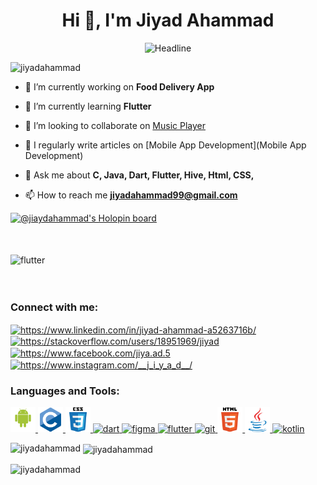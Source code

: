 <h1 align="center">Hi 👋, I'm Jiyad Ahammad</h1>

<div align=center>
        <img src="https://readme-typing-svg.herokuapp.com?color=%236FDA44&size=32&center=true&vCenter=true&width=600&height=50&lines=Hi+there+I'm+Jiyad+%F0%9F%91%8B;FullStack-+Flutter+-Developer;Problem+Solver;Open-Source+Enthusiast" alt="Headline" />
    </div>

<p align="left"> <img src="https://komarev.com/ghpvc/?username=jiyadahammad&label=Profile%20views&color=0e75b6&style=flat" alt="jiyadahammad" /> </p>


- 🔭 I’m currently working on **Food Delivery App**

- 🌱 I’m currently learning **Flutter**

- 👯 I’m looking to collaborate on [Music Player](https://github.com/JiyadAhammad/music-player)

- 📝 I regularly write articles on [Mobile App Development](Mobile App Development)

- 💬 Ask me about **C, Java, Dart, Flutter, Hive, Html, CSS,**

- 📫 How to reach me **jiyadahammad99@gmail.com**


[![@jiaydahammad's Holopin board](https://holopin.me/jiaydahammad)](https://holopin.io/@jiaydahammad)<br><br><br>




<img align="center" alt="flutter" src="https://camo.githubusercontent.com/5ddf73ad3a205111cf8c686f687fc216c2946a75005718c8da5b837ad9de78c9/68747470733a2f2f7468756d62732e6766796361742e636f6d2f4576696c4e657874446576696c666973682d736d616c6c2e676966"><br><br><br>

<!-- 
<p align="left"> <a href="https://github.com/ryo-ma/github-profile-trophy"><img src="https://github-profile-trophy.vercel.app/?username=jiyadahammad" alt="jiyadahammad" /></a> </p> -->



<h3 align="left">Connect with me:</h3>
<p align="left">
<a href="https://linkedin.com/in/https://www.linkedin.com/in/jiyad-ahammad-a5263716b/" target="blank"><img align="center" src="https://raw.githubusercontent.com/rahuldkjain/github-profile-readme-generator/master/src/images/icons/Social/linked-in-alt.svg" alt="https://www.linkedin.com/in/jiyad-ahammad-a5263716b/" height="30" width="40" /></a>
<a href="https://stackoverflow.com/users/https://stackoverflow.com/users/18951969/jiyad" target="blank"><img align="center" src="https://raw.githubusercontent.com/rahuldkjain/github-profile-readme-generator/master/src/images/icons/Social/stack-overflow.svg" alt="https://stackoverflow.com/users/18951969/jiyad" height="30" width="40" /></a>
<a href="https://fb.com/https://www.facebook.com/jiya.ad.5" target="blank"><img align="center" src="https://raw.githubusercontent.com/rahuldkjain/github-profile-readme-generator/master/src/images/icons/Social/facebook.svg" alt="https://www.facebook.com/jiya.ad.5" height="30" width="40" /></a>
<a href="https://instagram.com/https://www.instagram.com/__j_i_y_a_d__/" target="blank"><img align="center" src="https://raw.githubusercontent.com/rahuldkjain/github-profile-readme-generator/master/src/images/icons/Social/instagram.svg" alt="https://www.instagram.com/__j_i_y_a_d__/" height="30" width="40" /></a>
</p>

<h3 align="left">Languages and Tools:</h3>
<p align="left"> <a href="https://developer.android.com" target="_blank" rel="noreferrer"> <img src="https://raw.githubusercontent.com/devicons/devicon/master/icons/android/android-original-wordmark.svg" alt="android" width="40" height="40"/> </a> <a href="https://www.cprogramming.com/" target="_blank" rel="noreferrer"> <img src="https://raw.githubusercontent.com/devicons/devicon/master/icons/c/c-original.svg" alt="c" width="40" height="40"/> </a> <a href="https://www.w3schools.com/css/" target="_blank" rel="noreferrer"> <img src="https://raw.githubusercontent.com/devicons/devicon/master/icons/css3/css3-original-wordmark.svg" alt="css3" width="40" height="40"/> </a> <a href="https://dart.dev" target="_blank" rel="noreferrer"> <img src="https://www.vectorlogo.zone/logos/dartlang/dartlang-icon.svg" alt="dart" width="40" height="40"/> </a> <a href="https://www.figma.com/" target="_blank" rel="noreferrer"> <img src="https://www.vectorlogo.zone/logos/figma/figma-icon.svg" alt="figma" width="40" height="40"/> </a> <a href="https://flutter.dev" target="_blank" rel="noreferrer"> <img src="https://www.vectorlogo.zone/logos/flutterio/flutterio-icon.svg" alt="flutter" width="40" height="40"/> </a> <a href="https://git-scm.com/" target="_blank" rel="noreferrer"> <img src="https://www.vectorlogo.zone/logos/git-scm/git-scm-icon.svg" alt="git" width="40" height="40"/> </a> <a href="https://www.w3.org/html/" target="_blank" rel="noreferrer"> <img src="https://raw.githubusercontent.com/devicons/devicon/master/icons/html5/html5-original-wordmark.svg" alt="html5" width="40" height="40"/> </a> <a href="https://www.java.com" target="_blank" rel="noreferrer"> <img src="https://raw.githubusercontent.com/devicons/devicon/master/icons/java/java-original.svg" alt="java" width="40" height="40"/> </a> <a href="https://kotlinlang.org" target="_blank" rel="noreferrer"> <img src="https://www.vectorlogo.zone/logos/kotlinlang/kotlinlang-icon.svg" alt="kotlin" width="40" height="40"/> </a> </p>

<p><img align="left" src="https://github-readme-stats.vercel.app/api/top-langs?username=jiyadahammad&show_icons=true&locale=en&layout=compact" alt="jiyadahammad" /></p>

<p>&nbsp;<img align="center" src="https://github-readme-stats.vercel.app/api?username=jiyadahammad&show_icons=true&locale=en" alt="jiyadahammad" /></p>

<p><img align="center" src="https://github-readme-streak-stats.herokuapp.com/?user=jiyadahammad&" alt="jiyadahammad" /></p>
